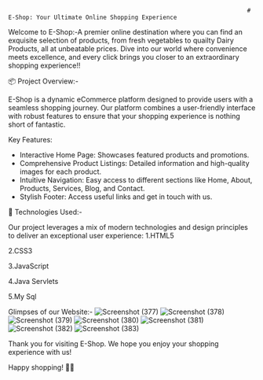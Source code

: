                                                                         # E-Shop: Your Ultimate Online Shopping Experience

Welcome to E-Shop:-A premier online destination where you can find an exquisite selection of products, from fresh vegetables to quailty Dairy Products, all at unbeatable prices. Dive into our world where convenience meets excellence, and every click brings you closer to an extraordinary shopping experience!!

📦 Project Overview:-

E-Shop is a dynamic eCommerce platform designed to provide users with a seamless shopping journey. Our platform combines a user-friendly interface with robust features to ensure that your shopping experience is nothing short of fantastic. 

Key Features:
- Interactive Home Page: Showcases featured products and promotions.
- Comprehensive Product Listings: Detailed information and high-quality images for each product.
- Intuitive Navigation: Easy access to different sections like Home, About, Products, Services, Blog, and Contact.
- Stylish Footer: Access useful links and get in touch with us.

🚀 Technologies Used:-

Our project leverages a mix of modern technologies and design principles to deliver an exceptional user experience:
1.HTML5

2.CSS3

3.JavaScript

4.Java Servlets

5.My Sql

Glimpses of our Website:-
![Screenshot (377)](https://github.com/user-attachments/assets/ed42ef82-d834-4849-89bb-a153ce58964e)
![Screenshot (378)](https://github.com/user-attachments/assets/903802b6-0b20-47d4-94f5-35376150e05b)
![Screenshot (379)](https://github.com/user-attachments/assets/2a16b091-bc56-42a5-842f-2f3e1ce79499)
![Screenshot (380)](https://github.com/user-attachments/assets/77d579b4-6a9a-448f-840b-6fe7b39ac7e8)
![Screenshot (381)](https://github.com/user-attachments/assets/ced7b76a-e51c-4a5f-b9b8-726e88ae2419)
![Screenshot (382)](https://github.com/user-attachments/assets/4a2ba251-1000-4c14-a3fc-a071fae78ab0)
![Screenshot (383)](https://github.com/user-attachments/assets/b1c3fc65-62fe-4be4-8890-1881ed1d1203)

Thank you for visiting E-Shop. We hope you enjoy your shopping experience with us!

Happy shopping! 🛒✨
